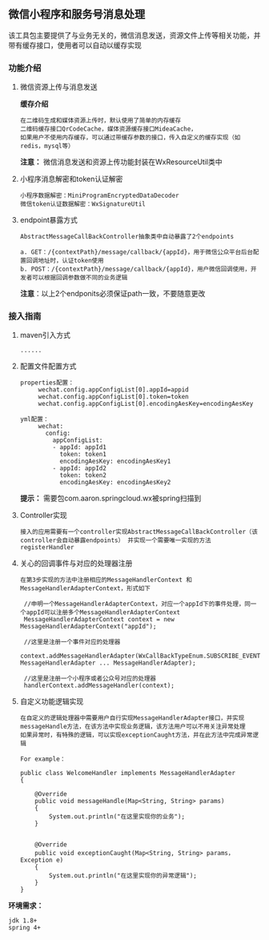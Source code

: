 ## 微信小程序和服务号消息处理

该工具包主要提供了与业务无关的，微信消息发送，资源文件上传等相关功能，并带有缓存接口，使用者可以自动以缓存实现

### 功能介绍

1. 微信资源上传与消息发送

    **缓存介绍**
    
       在二维码生成和媒体资源上传时，默认使用了简单的内存缓存
       二维码缓存接口QrCodeCache，媒体资源缓存接口MideaCache，
       如果用户不使用内存缓存，可以通过带缓存参数的接口，传入自定义的缓存实现（如redis，mysql等）
    **注意：** 微信消息发送和资源上传功能封装在WxResourceUtil类中
       
       
2. 小程序消息解密和token认证解密

       小程序数据解密：MiniProgramEncryptedDataDecoder
       微信token认证数据解密：WxSignatureUtil
3. endpoint暴露方式
      
       AbstractMessageCallBackController抽象类中自动暴露了2个endpoints
       
       a. GET：/{contextPath}/message/callback/{appId}，用于微信公众平台后台配置回调地址时，认证token使用
       b. POST：/{contextPath}/message/callback/{appId}，用户微信回调使用，开发者可以根据回调参数做不同的业务逻辑
       
      **注意**：以上2个endponits必须保证path一致，不要随意更改

### 接入指南

1. maven引入方式
       
       ......

2. 配置文件配置方式
    
       properties配置：
            wechat.config.appConfigList[0].appId=appid
            wechat.config.appConfigList[0].token=token
            wechat.config.appConfigList[0].encodingAesKey=encodingAesKey
       
       yml配置：
            wechat:
              config:
                appConfigList:
                - appId: appId1
                  token: token1
                  encodingAesKey: encodingAesKey1
                - appId: appId2
                  token: token2
                  encodingAesKey: encodingAesKey2           
      **提示：** 需要包com.aaron.springcloud.wx被spring扫描到
      
3. Controller实现
      
       接入的应用需要有一个controller实现AbstractMessageCallBackController（该controller会自动暴露endpoints） 并实现一个需要唯一实现的方法 registerHandler

4. 关心的回调事件与对应的处理器注册
        
       在第3步实现的方法中注册相应的MessageHandlerContext 和 MessageHandlerAdapterContext，形式如下
            
        //申明一个MessageHandlerAdapterContext，对应一个appId下的事件处理，同一个appId可以注册多个MessageHandlerAdapterContext
        MessageHandlerAdapterContext context = new MessageHandlerAdapterContext("appId");
            
        //这里是注册一个事件对应的处理器
        context.addMessageHandlerAdapter(WxCallBackTypeEnum.SUBSCRIBE_EVENT, MessageHandlerAdapter ... MessageHandlerAdapter);
        
        //这里是注册一个小程序或者公众号对应的处理器
        handlerContext.addMessageHandler(context);
            
5. 自定义功能逻辑实现

       在自定义的逻辑处理器中需要用户自行实现MessageHandlerAdapter接口，并实现messageHandle方法，在该方法中实现业务逻辑，该方法用户可以不用关注异常处理
       如果异常时，有特殊的逻辑，可以实现exceptionCaught方法，并在此方法中完成异常逻辑
       
       For example：
       
       public class WelcomeHandler implements MessageHandlerAdapter
       {
       
           @Override
           public void messageHandle(Map<String, String> params)
           {
               System.out.println("在这里实现你的业务");
           }
           
           
           @Override
           public void exceptionCaught(Map<String, String> params， Exception e)
           {
               System.out.println("在这里实现你的异常逻辑");
           }
       }
       
**环境需求：**

    jdk 1.8+
    spring 4+
